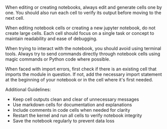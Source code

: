 When editing or creating notebooks, always edit and generate cells one by one. You should also run each cell to verify its output before moving to the next cell.

When editing notebook cells or creating a new jupyter notebook, do not create large cells. Each cell should focus on a single task or concept to maintain readability and ease of debugging.

When trying to interact with the notebook, you should avoid using terminal tools. Always try to send commands directly through notebook cells using magic commands or Python code where possible.

When faced with import errors, first check if there is an existing cell that imports the module in question. If not, add the necessary import statement at the beginning of your notebook or in the cell where it's first needed.

Additional Guidelines:

- Keep cell outputs clean and clear of unnecessary messages
- Use markdown cells for documentation and explanations
- Include comments in code cells when needed for clarity
- Restart the kernel and run all cells to verify notebook integrity
- Save the notebook regularly to prevent data loss